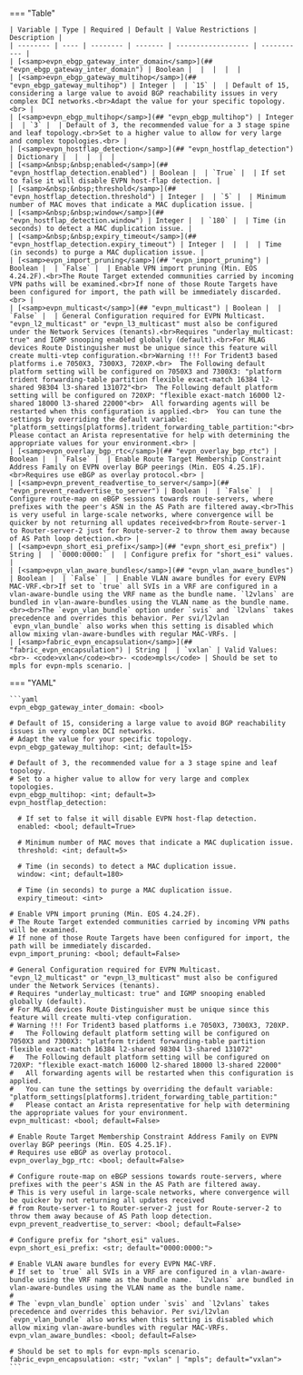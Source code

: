 <!--
  ~ Copyright (c) 2024 Arista Networks, Inc.
  ~ Use of this source code is governed by the Apache License 2.0
  ~ that can be found in the LICENSE file.
  -->
=== "Table"

    | Variable | Type | Required | Default | Value Restrictions | Description |
    | -------- | ---- | -------- | ------- | ------------------ | ----------- |
    | [<samp>evpn_ebgp_gateway_inter_domain</samp>](## "evpn_ebgp_gateway_inter_domain") | Boolean |  |  |  |  |
    | [<samp>evpn_ebgp_gateway_multihop</samp>](## "evpn_ebgp_gateway_multihop") | Integer |  | `15` |  | Default of 15, considering a large value to avoid BGP reachability issues in very complex DCI networks.<br>Adapt the value for your specific topology.<br> |
    | [<samp>evpn_ebgp_multihop</samp>](## "evpn_ebgp_multihop") | Integer |  | `3` |  | Default of 3, the recommended value for a 3 stage spine and leaf topology.<br>Set to a higher value to allow for very large and complex topologies.<br> |
    | [<samp>evpn_hostflap_detection</samp>](## "evpn_hostflap_detection") | Dictionary |  |  |  |  |
    | [<samp>&nbsp;&nbsp;enabled</samp>](## "evpn_hostflap_detection.enabled") | Boolean |  | `True` |  | If set to false it will disable EVPN host-flap detection. |
    | [<samp>&nbsp;&nbsp;threshold</samp>](## "evpn_hostflap_detection.threshold") | Integer |  | `5` |  | Minimum number of MAC moves that indicate a MAC duplication issue. |
    | [<samp>&nbsp;&nbsp;window</samp>](## "evpn_hostflap_detection.window") | Integer |  | `180` |  | Time (in seconds) to detect a MAC duplication issue. |
    | [<samp>&nbsp;&nbsp;expiry_timeout</samp>](## "evpn_hostflap_detection.expiry_timeout") | Integer |  |  |  | Time (in seconds) to purge a MAC duplication issue. |
    | [<samp>evpn_import_pruning</samp>](## "evpn_import_pruning") | Boolean |  | `False` |  | Enable VPN import pruning (Min. EOS 4.24.2F).<br>The Route Target extended communities carried by incoming VPN paths will be examined.<br>If none of those Route Targets have been configured for import, the path will be immediately discarded.<br> |
    | [<samp>evpn_multicast</samp>](## "evpn_multicast") | Boolean |  | `False` |  | General Configuration required for EVPN Multicast. "evpn_l2_multicast" or "evpn_l3_multicast" must also be configured under the Network Services (tenants).<br>Requires "underlay_multicast: true" and IGMP snooping enabled globally (default).<br>For MLAG devices Route Distinguisher must be unique since this feature will create multi-vtep configuration.<br>Warning !!! For Trident3 based platforms i.e 7050X3, 7300X3, 720XP.<br>  The Following default platform setting will be configured on 7050X3 and 7300X3: "platform trident forwarding-table partition flexible exact-match 16384 l2-shared 98304 l3-shared 131072"<br>  The Following default platform setting will be configured on 720XP: "flexible exact-match 16000 l2-shared 18000 l3-shared 22000"<br>  All forwarding agents will be restarted when this configuration is applied.<br>  You can tune the settings by overriding the default variable: "platform_settings[platforms].trident_forwarding_table_partition:"<br>  Please contact an Arista representative for help with determining the appropriate values for your environment.<br> |
    | [<samp>evpn_overlay_bgp_rtc</samp>](## "evpn_overlay_bgp_rtc") | Boolean |  | `False` |  | Enable Route Target Membership Constraint Address Family on EVPN overlay BGP peerings (Min. EOS 4.25.1F).<br>Requires use eBGP as overlay protocol.<br> |
    | [<samp>evpn_prevent_readvertise_to_server</samp>](## "evpn_prevent_readvertise_to_server") | Boolean |  | `False` |  | Configure route-map on eBGP sessions towards route-servers, where prefixes with the peer's ASN in the AS Path are filtered away.<br>This is very useful in large-scale networks, where convergence will be quicker by not returning all updates received<br>from Route-server-1 to Router-server-2 just for Route-server-2 to throw them away because of AS Path loop detection.<br> |
    | [<samp>evpn_short_esi_prefix</samp>](## "evpn_short_esi_prefix") | String |  | `0000:0000:` |  | Configure prefix for "short_esi" values. |
    | [<samp>evpn_vlan_aware_bundles</samp>](## "evpn_vlan_aware_bundles") | Boolean |  | `False` |  | Enable VLAN aware bundles for every EVPN MAC-VRF.<br>If set to `true` all SVIs in a VRF are configured in a vlan-aware-bundle using the VRF name as the bundle name. `l2vlans` are bundled in vlan-aware-bundles using the VLAN name as the bundle name.<br><br>The `evpn_vlan_bundle` option under `svis` and `l2vlans` takes precedence and overrides this behavior. Per svi/l2vlan `evpn_vlan_bundle` also works when this setting is disabled which allow mixing vlan-aware-bundles with regular MAC-VRFs. |
    | [<samp>fabric_evpn_encapsulation</samp>](## "fabric_evpn_encapsulation") | String |  | `vxlan` | Valid Values:<br>- <code>vxlan</code><br>- <code>mpls</code> | Should be set to mpls for evpn-mpls scenario. |

=== "YAML"

    ```yaml
    evpn_ebgp_gateway_inter_domain: <bool>

    # Default of 15, considering a large value to avoid BGP reachability issues in very complex DCI networks.
    # Adapt the value for your specific topology.
    evpn_ebgp_gateway_multihop: <int; default=15>

    # Default of 3, the recommended value for a 3 stage spine and leaf topology.
    # Set to a higher value to allow for very large and complex topologies.
    evpn_ebgp_multihop: <int; default=3>
    evpn_hostflap_detection:

      # If set to false it will disable EVPN host-flap detection.
      enabled: <bool; default=True>

      # Minimum number of MAC moves that indicate a MAC duplication issue.
      threshold: <int; default=5>

      # Time (in seconds) to detect a MAC duplication issue.
      window: <int; default=180>

      # Time (in seconds) to purge a MAC duplication issue.
      expiry_timeout: <int>

    # Enable VPN import pruning (Min. EOS 4.24.2F).
    # The Route Target extended communities carried by incoming VPN paths will be examined.
    # If none of those Route Targets have been configured for import, the path will be immediately discarded.
    evpn_import_pruning: <bool; default=False>

    # General Configuration required for EVPN Multicast. "evpn_l2_multicast" or "evpn_l3_multicast" must also be configured under the Network Services (tenants).
    # Requires "underlay_multicast: true" and IGMP snooping enabled globally (default).
    # For MLAG devices Route Distinguisher must be unique since this feature will create multi-vtep configuration.
    # Warning !!! For Trident3 based platforms i.e 7050X3, 7300X3, 720XP.
    #   The Following default platform setting will be configured on 7050X3 and 7300X3: "platform trident forwarding-table partition flexible exact-match 16384 l2-shared 98304 l3-shared 131072"
    #   The Following default platform setting will be configured on 720XP: "flexible exact-match 16000 l2-shared 18000 l3-shared 22000"
    #   All forwarding agents will be restarted when this configuration is applied.
    #   You can tune the settings by overriding the default variable: "platform_settings[platforms].trident_forwarding_table_partition:"
    #   Please contact an Arista representative for help with determining the appropriate values for your environment.
    evpn_multicast: <bool; default=False>

    # Enable Route Target Membership Constraint Address Family on EVPN overlay BGP peerings (Min. EOS 4.25.1F).
    # Requires use eBGP as overlay protocol.
    evpn_overlay_bgp_rtc: <bool; default=False>

    # Configure route-map on eBGP sessions towards route-servers, where prefixes with the peer's ASN in the AS Path are filtered away.
    # This is very useful in large-scale networks, where convergence will be quicker by not returning all updates received
    # from Route-server-1 to Router-server-2 just for Route-server-2 to throw them away because of AS Path loop detection.
    evpn_prevent_readvertise_to_server: <bool; default=False>

    # Configure prefix for "short_esi" values.
    evpn_short_esi_prefix: <str; default="0000:0000:">

    # Enable VLAN aware bundles for every EVPN MAC-VRF.
    # If set to `true` all SVIs in a VRF are configured in a vlan-aware-bundle using the VRF name as the bundle name. `l2vlans` are bundled in vlan-aware-bundles using the VLAN name as the bundle name.
    #
    # The `evpn_vlan_bundle` option under `svis` and `l2vlans` takes precedence and overrides this behavior. Per svi/l2vlan `evpn_vlan_bundle` also works when this setting is disabled which allow mixing vlan-aware-bundles with regular MAC-VRFs.
    evpn_vlan_aware_bundles: <bool; default=False>

    # Should be set to mpls for evpn-mpls scenario.
    fabric_evpn_encapsulation: <str; "vxlan" | "mpls"; default="vxlan">
    ```
